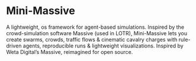 # Mini-Massive
A lightweight, os framework for agent-based simulations. Inspired by the crowd-simulation software Massive (used in LOTR), Mini-Massive lets you create swarms, crowds, traffic flows &amp; cinematic cavalry charges with rule-driven agents, reproducible runs &amp; lightweight visualizations. Inspired by Weta Digital’s Massive, reimagined for open source.   
